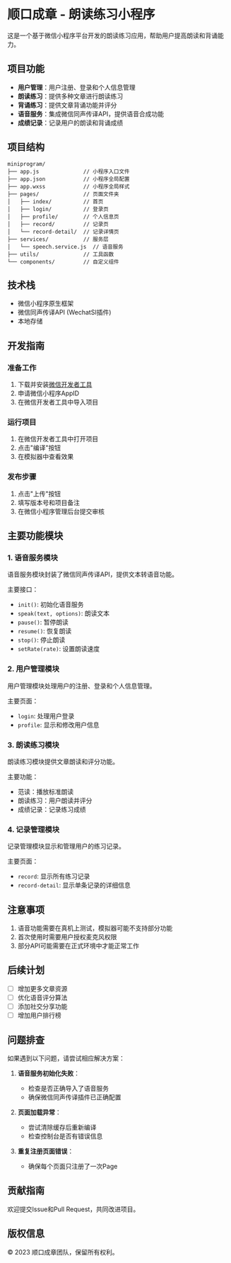# 顺口成章 - 朗读练习小程序

这是一个基于微信小程序平台开发的朗读练习应用，帮助用户提高朗读和背诵能力。

## 项目功能

- **用户管理**：用户注册、登录和个人信息管理
- **朗读练习**：提供多种文章进行朗读练习
- **背诵练习**：提供文章背诵功能并评分
- **语音服务**：集成微信同声传译API，提供语音合成功能
- **成绩记录**：记录用户的朗读和背诵成绩

## 项目结构

```
miniprogram/
├── app.js              // 小程序入口文件
├── app.json            // 小程序全局配置
├── app.wxss            // 小程序全局样式
├── pages/              // 页面文件夹
│   ├── index/          // 首页
│   ├── login/          // 登录页
│   ├── profile/        // 个人信息页
│   ├── record/         // 记录页
│   └── record-detail/  // 记录详情页
├── services/           // 服务层
│   └── speech.service.js  // 语音服务
├── utils/              // 工具函数
└── components/         // 自定义组件
```

## 技术栈

- 微信小程序原生框架
- 微信同声传译API (WechatSI插件)
- 本地存储

## 开发指南

### 准备工作

1. 下载并安装[微信开发者工具](https://developers.weixin.qq.com/miniprogram/dev/devtools/download.html)
2. 申请微信小程序AppID
3. 在微信开发者工具中导入项目

### 运行项目

1. 在微信开发者工具中打开项目
2. 点击"编译"按钮
3. 在模拟器中查看效果

### 发布步骤

1. 点击"上传"按钮
2. 填写版本号和项目备注
3. 在微信小程序管理后台提交审核

## 主要功能模块

### 1. 语音服务模块

语音服务模块封装了微信同声传译API，提供文本转语音功能。

主要接口：
- `init()`: 初始化语音服务
- `speak(text, options)`: 朗读文本
- `pause()`: 暂停朗读
- `resume()`: 恢复朗读
- `stop()`: 停止朗读
- `setRate(rate)`: 设置朗读速度

### 2. 用户管理模块

用户管理模块处理用户的注册、登录和个人信息管理。

主要页面：
- `login`: 处理用户登录
- `profile`: 显示和修改用户信息

### 3. 朗读练习模块

朗读练习模块提供文章朗读和评分功能。

主要功能：
- 范读：播放标准朗读
- 朗读练习：用户朗读并评分
- 成绩记录：记录练习成绩

### 4. 记录管理模块

记录管理模块显示和管理用户的练习记录。

主要页面：
- `record`: 显示所有练习记录
- `record-detail`: 显示单条记录的详细信息

## 注意事项

1. 语音功能需要在真机上测试，模拟器可能不支持部分功能
2. 首次使用时需要用户授权麦克风权限
3. 部分API可能需要在正式环境中才能正常工作

## 后续计划

- [ ] 增加更多文章资源
- [ ] 优化语音评分算法
- [ ] 添加社交分享功能
- [ ] 增加用户排行榜

## 问题排查

如果遇到以下问题，请尝试相应解决方案：

1. **语音服务初始化失败**：
   - 检查是否正确导入了语音服务
   - 确保微信同声传译插件已正确配置

2. **页面加载异常**：
   - 尝试清除缓存后重新编译
   - 检查控制台是否有错误信息

3. **重复注册页面错误**：
   - 确保每个页面只注册了一次Page

## 贡献指南

欢迎提交Issue和Pull Request，共同改进项目。

## 版权信息

© 2023 顺口成章团队，保留所有权利。 